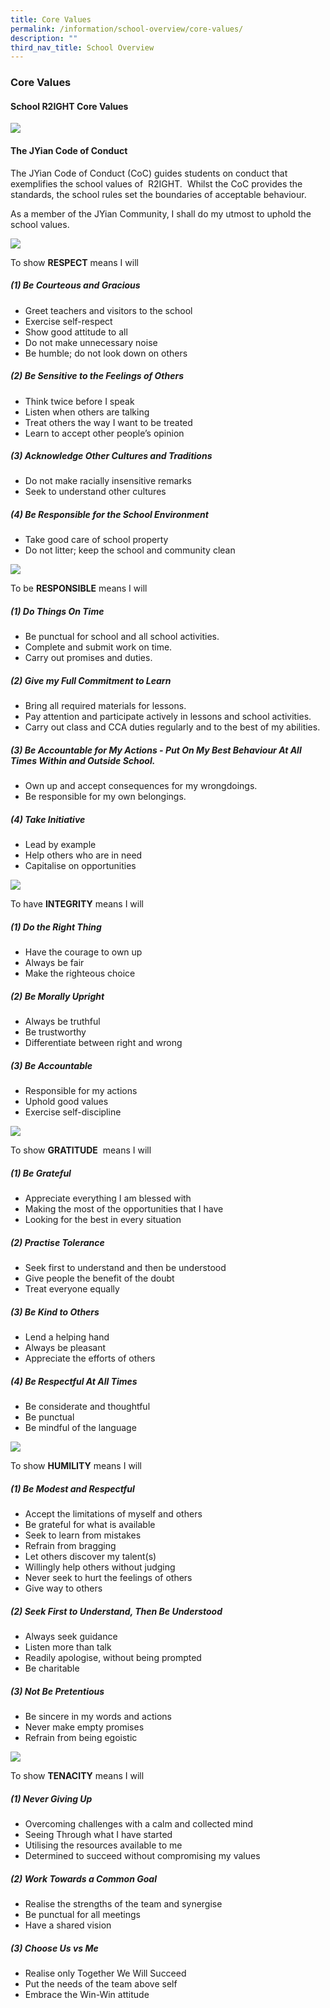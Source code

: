 ```yaml
---
title: Core Values
permalink: /information/school-overview/core-values/
description: ""
third_nav_title: School Overview
---
```


### **Core Values**
#### **School R2IGHT Core Values**
![](/images/core%20valyes.jpg)

#### **The JYian Code of Conduct**
The JYian Code of Conduct (CoC) guides students on conduct that exemplifies the school values of  R2IGHT.  Whilst the CoC provides the standards, the school rules set the boundaries of acceptable behaviour.  

As a member of the JYian Community, I shall do my utmost to uphold the school values.

![](/images/core%20values1.jpg)

To show **RESPECT** means I will

##### **(1) Be Courteous and Gracious**
* Greet teachers and visitors to the school
* Exercise self-respect
* Show good attitude to all
* Do not make unnecessary noise
* Be humble; do not look down on others

##### **(2) Be Sensitive to the Feelings of Others**
* Think twice before I speak
* Listen when others are talking
* Treat others the way I want to be treated
* Learn to accept other people’s opinion

##### **(3) Acknowledge Other Cultures and Traditions**
* Do not make racially insensitive remarks
* Seek to understand other cultures

##### **(4) Be Responsible for the School Environment**
* Take good care of school property
* Do not litter; keep the school and community clean

![](/images/core%20values2.jpg)

To be **RESPONSIBLE** means I will

##### **(1) Do Things On Time**
* Be punctual for school and all school activities.
* Complete and submit work on time.
* Carry out promises and duties.

##### **(2) Give my Full Commitment to Learn**
* Bring all required materials for lessons.
* Pay attention and participate actively in lessons and school activities.
* Carry out class and CCA duties regularly and to the best of my abilities.

##### **(3) Be Accountable for My Actions - Put On My Best Behaviour At All Times Within and Outside School.**
* Own up and accept consequences for my wrongdoings.
* Be responsible for my own belongings.

##### **(4) Take Initiative**
* Lead by example
* Help others who are in need
* Capitalise on opportunities

![](/images/core%20values3.jpg)

To have **INTEGRITY** means I will

##### **(1) Do the Right Thing**
*   Have the courage to own up
*   Always be fair
*   Make the righteous choice

##### **(2) Be Morally Upright**
*   Always be truthful
*   Be trustworthy
*   Differentiate between right and wrong

##### **(3) Be Accountable**
*   Responsible for my actions
*   Uphold good values
*   Exercise self-discipline

![](/images/core%20values4.jpg)

To show **GRATITUDE**  means I will

##### **(1) Be Grateful**
*   Appreciate everything I am blessed with
*   Making the most of the opportunities that I have
*   Looking for the best in every situation

##### **(2) Practise Tolerance**
*   Seek first to understand and then be understood
*   Give people the benefit of the doubt
*   Treat everyone equally

##### **(3) Be Kind to Others**
*   Lend a helping hand
*   Always be pleasant
*   Appreciate the efforts of others

##### **(4) Be Respectful At All Times**
*   Be considerate and thoughtful
*   Be punctual
*   Be mindful of the language

![](/images/core%20values5.jpg)

To show **HUMILITY** means I will

##### **(1) Be Modest and Respectful**
*   Accept the limitations of myself and others
*   Be grateful for what is available
*   Seek to learn from mistakes
*   Refrain from bragging
*   Let others discover my talent(s)
*   Willingly help others without judging
*   Never seek to hurt the feelings of others
*   Give way to others

##### **(2) Seek First to Understand, Then Be Understood**
*   Always seek guidance
*   Listen more than talk
*   Readily apologise, without being prompted
*   Be charitable

##### **(3) Not Be Pretentious**
*   Be sincere in my words and actions
*   Never make empty promises
*   Refrain from being egoistic

![](/images/core%20values6.jpg)

To show **TENACITY** means I will

##### **(1) Never Giving Up**
*   Overcoming challenges with a calm and collected mind     
*   Seeing Through what I have started
*   Utilising the resources available to me
*   Determined to succeed without compromising my values

##### **(2) Work Towards a Common Goal**
*   Realise the strengths of the team and synergise
*   Be punctual for all meetings
*   Have a shared vision

##### **(3) Choose Us vs Me**
*   Realise only Together We Will Succeed
*   Put the needs of the team above self
*   Embrace the Win-Win attitude